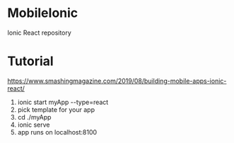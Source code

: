 # MobileIonic
Ionic React repository


# Tutorial
https://www.smashingmagazine.com/2019/08/building-mobile-apps-ionic-react/


1) ionic start myApp --type=react
2) pick template for your app
3) cd ./myApp
4) ionic serve
5) app runs on localhost:8100
